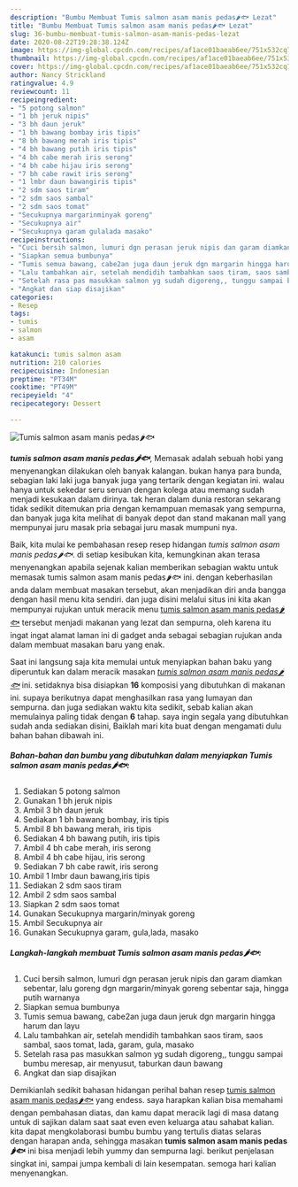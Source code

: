 ```yaml
---
description: "Bumbu Membuat Tumis salmon asam manis pedas🌶️🐟 Lezat"
title: "Bumbu Membuat Tumis salmon asam manis pedas🌶️🐟 Lezat"
slug: 36-bumbu-membuat-tumis-salmon-asam-manis-pedas-lezat
date: 2020-08-22T19:28:38.124Z
image: https://img-global.cpcdn.com/recipes/af1ace01baeab6ee/751x532cq70/tumis-salmon-asam-manis-pedas🌶️🐟-foto-resep-utama.jpg
thumbnail: https://img-global.cpcdn.com/recipes/af1ace01baeab6ee/751x532cq70/tumis-salmon-asam-manis-pedas🌶️🐟-foto-resep-utama.jpg
cover: https://img-global.cpcdn.com/recipes/af1ace01baeab6ee/751x532cq70/tumis-salmon-asam-manis-pedas🌶️🐟-foto-resep-utama.jpg
author: Nancy Strickland
ratingvalue: 4.9
reviewcount: 11
recipeingredient:
- "5 potong salmon"
- "1 bh jeruk nipis"
- "3 bh daun jeruk"
- "1 bh bawang bombay iris tipis"
- "8 bh bawang merah iris tipis"
- "4 bh bawang putih iris tipis"
- "4 bh cabe merah iris serong"
- "4 bh cabe hijau iris serong"
- "7 bh cabe rawit iris serong"
- "1 lmbr daun bawangiris tipis"
- "2 sdm saos tiram"
- "2 sdm saos sambal"
- "2 sdm saos tomat"
- "Secukupnya margarinminyak goreng"
- "Secukupnya air"
- "Secukupnya garam gulalada masako"
recipeinstructions:
- "Cuci bersih salmon, lumuri dgn perasan jeruk nipis dan garam diamkan sebentar, lalu goreng dgn margarin/minyak goreng sebentar saja, hingga putih warnanya"
- "Siapkan semua bumbunya"
- "Tumis semua bawang, cabe2an juga daun jeruk dgn margarin hingga harum dan layu"
- "Lalu tambahkan air, setelah mendidih tambahkan saos tiram, saos sambal, saos tomat, lada, garam, gula, masako"
- "Setelah rasa pas masukkan salmon yg sudah digoreng,, tunggu sampai bumbu meresap, air menyusut, taburkan daun bawang"
- "Angkat dan siap disajikan"
categories:
- Resep
tags:
- tumis
- salmon
- asam

katakunci: tumis salmon asam 
nutrition: 210 calories
recipecuisine: Indonesian
preptime: "PT34M"
cooktime: "PT49M"
recipeyield: "4"
recipecategory: Dessert

---
```



![Tumis salmon asam manis pedas🌶️🐟](https://img-global.cpcdn.com/recipes/af1ace01baeab6ee/751x532cq70/tumis-salmon-asam-manis-pedas🌶️🐟-foto-resep-utama.jpg)

<b><i>tumis salmon asam manis pedas🌶️🐟</i></b>, Memasak adalah sebuah hobi yang menyenangkan dilakukan oleh banyak kalangan. bukan hanya para bunda, sebagian laki laki juga banyak juga yang tertarik dengan kegiatan ini. walau hanya untuk sekedar seru seruan dengan kolega atau memang sudah menjadi kesukaan dalam dirinya. tak heran dalam dunia restoran sekarang tidak sedikit ditemukan pria dengan kemampuan memasak yang sempurna, dan banyak juga kita melihat di banyak depot dan stand makanan mall yang mempunyai juru masak pria sebagai juru masak mumpuni nya.



Baik, kita mulai ke pembahasan resep resep hidangan <i>tumis salmon asam manis pedas🌶️🐟</i>. di setiap kesibukan kita, kemungkinan akan terasa menyenangkan apabila sejenak kalian memberikan sebagian waktu untuk memasak tumis salmon asam manis pedas🌶️🐟 ini. dengan keberhasilan anda dalam membuat masakan tersebut, akan menjadikan diri anda bangga dengan hasil menu kita sendiri. dan juga disini melalui situs ini kita akan mempunyai rujukan untuk meracik menu <u>tumis salmon asam manis pedas🌶️🐟</u> tersebut menjadi makanan yang lezat dan sempurna, oleh karena itu ingat ingat alamat laman ini di gadget anda sebagai sebagian rujukan anda dalam membuat masakan baru yang enak.


Saat ini langsung saja kita memulai untuk menyiapkan bahan baku yang diperuntuk kan dalam meracik masakan <u><i>tumis salmon asam manis pedas🌶️🐟</i></u> ini. setidaknya bisa disiapkan <b>16</b> komposisi yang dibutuhkan di makanan ini. supaya berikutnya dapat menghasilkan rasa yang lumayan dan sempurna. dan juga sediakan waktu kita sedikit, sebab kalian akan memulainya paling tidak dengan <b>6</b> tahap. saya ingin segala yang dibutuhkan sudah anda sediakan disini, Baiklah mari kita buat dengan mengamati dulu bahan bahan dibawah ini.

<!--inarticleads1-->

##### Bahan-bahan dan bumbu yang dibutuhkan dalam menyiapkan Tumis salmon asam manis pedas🌶️🐟:

1. Sediakan 5 potong salmon
1. Gunakan 1 bh jeruk nipis
1. Ambil 3 bh daun jeruk
1. Sediakan 1 bh bawang bombay, iris tipis
1. Ambil 8 bh bawang merah, iris tipis
1. Sediakan 4 bh bawang putih, iris tipis
1. Ambil 4 bh cabe merah, iris serong
1. Ambil 4 bh cabe hijau, iris serong
1. Sediakan 7 bh cabe rawit, iris serong
1. Ambil 1 lmbr daun bawang,iris tipis
1. Sediakan 2 sdm saos tiram
1. Ambil 2 sdm saos sambal
1. Siapkan 2 sdm saos tomat
1. Gunakan Secukupnya margarin/minyak goreng
1. Ambil Secukupnya air
1. Gunakan Secukupnya garam, gula,lada, masako




<!--inarticleads2-->

##### Langkah-langkah membuat Tumis salmon asam manis pedas🌶️🐟:

1. Cuci bersih salmon, lumuri dgn perasan jeruk nipis dan garam diamkan sebentar, lalu goreng dgn margarin/minyak goreng sebentar saja, hingga putih warnanya
1. Siapkan semua bumbunya
1. Tumis semua bawang, cabe2an juga daun jeruk dgn margarin hingga harum dan layu
1. Lalu tambahkan air, setelah mendidih tambahkan saos tiram, saos sambal, saos tomat, lada, garam, gula, masako
1. Setelah rasa pas masukkan salmon yg sudah digoreng,, tunggu sampai bumbu meresap, air menyusut, taburkan daun bawang
1. Angkat dan siap disajikan




Demikianlah sedikit bahasan hidangan perihal bahan resep <u>tumis salmon asam manis pedas🌶️🐟</u> yang endess. saya harapkan kalian bisa memahami dengan pembahasan diatas, dan kamu dapat meracik lagi di masa datang untuk di sajikan dalam saat saat even even keluarga atau sahabat kalian. kita dapat mengkolaborasi bumbu bumbu yang tertulis diatas selaras dengan harapan anda, sehingga masakan <b>tumis salmon asam manis pedas🌶️🐟</b> ini bisa menjadi lebih yummy dan sempurna lagi. berikut penjelasan singkat ini, sampai jumpa kembali di lain kesempatan. semoga hari kalian menyenangkan.
